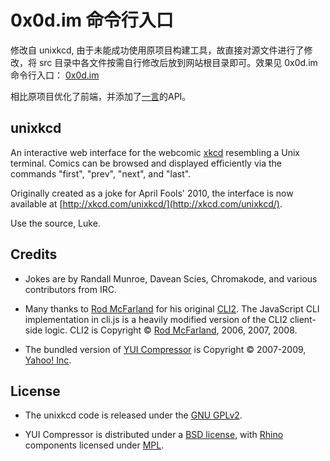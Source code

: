 0x0d.im 命令行入口
=========
修改自 unixkcd, 由于未能成功使用原项目构建工具，故直接对源文件进行了修改，将 src 目录中各文件按需自行修改后放到网站根目录即可。效果见 0x0d.im 命令行入口： [0x0d.im](http://0x0d.im/cli)

相比原项目优化了前端，并添加了[一言](http://hitokoto.us/)的API。

unixkcd
-------

An interactive web interface for the webcomic [xkcd](http://xkcd.com) resembling a Unix terminal. Comics can be browsed and displayed efficiently via the commands "first", "prev", "next", and "last".

Originally created as a joke for April Fools' 2010, the interface is now available at [http://xkcd.com/unixkcd/](http://xkcd.com/unixkcd/).

Use the source, Luke.

Credits
-------

* Jokes are by Randall Munroe, Davean Scies, Chromakode, and various contributors from IRC.

* Many thanks to [Rod McFarland](http://thrind.xamai.ca/) for his original [CLI2](http://code.google.com/p/wordpress-cli/). The JavaScript CLI implementation in cli.js is a heavily modified version of the CLI2 client-side logic. CLI2 is Copyright © [Rod McFarland](http://thrind.xamai.ca/), 2006, 2007, 2008.

* The bundled version of [YUI Compressor](http://developer.yahoo.com/yui/compressor/) is  Copyright © 2007-2009, [Yahoo! Inc](http://yahoo.com). 


License
-------

* The unixkcd code is released under  the [GNU GPLv2](http://www.gnu.org/licenses/gpl-2.0.html).

* YUI Compressor is distributed under a [BSD license](http://developer.yahoo.com/yui/license.html), with [Rhino](http://www.mozilla.org/rhino/) components licensed under [MPL](http://www.mozilla.org/MPL/).
